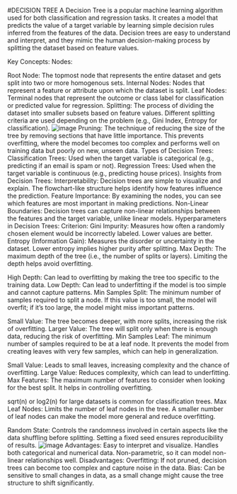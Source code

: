 #DECISION TREE
A Decision Tree is a popular machine learning algorithm used for both classification and regression tasks. It creates a model that predicts the value of a target variable by learning simple decision rules inferred from the features of the data. Decision trees are easy to understand and interpret, and they mimic the human decision-making process by splitting the dataset based on feature values.

Key Concepts:
Nodes:

Root Node: The topmost node that represents the entire dataset and gets split into two or more homogenous sets.
Internal Nodes: Nodes that represent a feature or attribute upon which the dataset is split.
Leaf Nodes: Terminal nodes that represent the outcome or class label for classification or predicted value for regression.
Splitting: The process of dividing the dataset into smaller subsets based on feature values. Different splitting criteria are used depending on the problem (e.g., Gini Index, Entropy for classification).
![image](https://www.edureka.co/blog/wp-content/uploads/2015/01/Decision-Tree-Example-8-Decision-tree-Edureka.png)
Pruning: The technique of reducing the size of the tree by removing sections that have little importance. This prevents overfitting, where the model becomes too complex and performs well on training data but poorly on new, unseen data.
Types of Decision Trees:
Classification Trees: Used when the target variable is categorical (e.g., predicting if an email is spam or not).
Regression Trees: Used when the target variable is continuous (e.g., predicting house prices).
Insights from Decision Trees:
Interpretability: Decision trees are simple to visualize and explain. The flowchart-like structure helps identify how features influence the prediction.
Feature Importance: By examining the nodes, you can see which features are most important in making predictions.
Non-Linear Boundaries: Decision trees can capture non-linear relationships between the features and the target variable, unlike linear models.
Hyperparameters in Decision Trees:
Criterion:
Gini Impurity: Measures how often a randomly chosen element would be incorrectly labeled. Lower values are better.
Entropy (Information Gain): Measures the disorder or uncertainty in the dataset. Lower entropy implies higher purity after splitting.
Max Depth: The maximum depth of the tree (i.e., the number of splits or layers). Limiting the depth helps avoid overfitting.

High Depth: Can lead to overfitting by making the tree too specific to the training data.
Low Depth: Can lead to underfitting if the model is too simple and cannot capture patterns.
Min Samples Split: The minimum number of samples required to split a node. If this value is too small, the model will overfit; if it’s too large, the model might miss important patterns.

Small Value: The tree becomes deeper, with more splits, increasing the risk of overfitting.
Larger Value: The tree will split only when there is enough data, reducing the risk of overfitting.
Min Samples Leaf: The minimum number of samples required to be at a leaf node. It prevents the model from creating leaves with very few samples, which can help in generalization.

Small Value: Leads to small leaves, increasing complexity and the chance of overfitting.
Large Value: Reduces complexity, which can lead to underfitting.
Max Features: The maximum number of features to consider when looking for the best split. It helps in controlling overfitting.

sqrt(n) or log2(n) for large datasets is common for classification trees.
Max Leaf Nodes: Limits the number of leaf nodes in the tree. A smaller number of leaf nodes can make the model more general and reduce overfitting.

Random State: Controls the randomness involved in certain aspects like the data shuffling before splitting. Setting a fixed seed ensures reproducibility of results.
![image](https://th.bing.com/th/id/R.28e7be72f16e894b6b8cc0268e0d716a?rik=%2bOUzTjWSYY7NXQ&riu=http%3a%2f%2fscikit-learn.org%2f0.18%2f_images%2fsphx_glr_plot_adaboost_regression_thumb.png&ehk=yE1O03jEM8zli1hskQ94mz6ejk0HNsb%2bcvczdzhXg%2f8%3d&risl=&pid=ImgRaw&r=0)
Advantages:
Easy to interpret and visualize.
Handles both categorical and numerical data.
Non-parametric, so it can model non-linear relationships well.
Disadvantages:
Overfitting: If not pruned, decision trees can become too complex and capture noise in the data.
Bias: Can be sensitive to small changes in data, as a small change might cause the tree structure to shift significantly.
